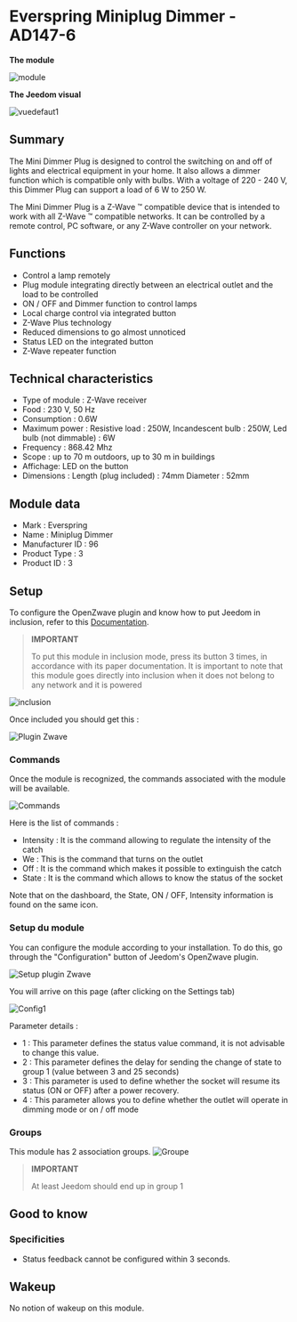 # Everspring Miniplug Dimmer - AD147-6

 **The module**

![module](images/everspring.AD147-6/module.jpg)

 **The Jeedom visual**

![vuedefaut1](images/everspring.AD147-6/vuedefaut1.jpg)

## Summary

The Mini Dimmer Plug is designed to control the switching on and off of lights and electrical equipment in your home. It also allows a dimmer function which is compatible only with bulbs. With a voltage of 220 - 240 V, this Dimmer Plug can support a load of 6 W to 250 W.

The Mini Dimmer Plug is a Z-Wave ™ compatible device that is intended to work with all Z-Wave ™ compatible networks. It can be controlled by a remote control, PC software, or any Z-Wave controller on your network.

## Functions

-   Control a lamp remotely
-   Plug module integrating directly between an electrical outlet and the load to be controlled
-   ON / OFF and Dimmer function to control lamps
-   Local charge control via integrated button
-   Z-Wave Plus technology
-   Reduced dimensions to go almost unnoticed
-   Status LED on the integrated button
-   Z-Wave repeater function

## Technical characteristics

-   Type of module : Z-Wave receiver
-   Food : 230 V, 50 Hz
-   Consumption : 0.6W
-   Maximum power : Resistive load : 250W, Incandescent bulb : 250W, Led bulb (not dimmable) : 6W
-   Frequency : 868.42 Mhz
-   Scope : up to 70 m outdoors, up to 30 m in buildings
-   Affichage: LED on the button
-   Dimensions : Length (plug included) : 74mm Diameter : 52mm

## Module data

-   Mark : Everspring
-   Name : Miniplug Dimmer
-   Manufacturer ID : 96
-   Product Type : 3
-   Product ID : 3

## Setup

To configure the OpenZwave plugin and know how to put Jeedom in inclusion, refer to this [Documentation](https://doc.jeedom.com/en_US/plugins/automation%20protocol/openzwave/).

> **IMPORTANT**
>
> To put this module in inclusion mode, press its button 3 times, in accordance with its paper documentation. It is important to note that this module goes directly into inclusion when it does not belong to any network and it is powered

![inclusion](images/everspring.AD147-6/inclusion.jpg)

Once included you should get this :

![Plugin Zwave](images/everspring.AD147-6/information.jpg)

### Commands

Once the module is recognized, the commands associated with the module will be available.

![Commands](images/everspring.AD147-6/commandes.jpg)

Here is the list of commands :

-   Intensity : It is the command allowing to regulate the intensity of the catch
-   We : This is the command that turns on the outlet
-   Off : It is the command which makes it possible to extinguish the catch
-   State : It is the command which allows to know the status of the socket

Note that on the dashboard, the State, ON / OFF, Intensity information is found on the same icon.

### Setup du module

You can configure the module according to your installation. To do this, go through the "Configuration" button of Jeedom's OpenZwave plugin.

![Setup plugin Zwave](images/plugin/bouton_configuration.jpg)

You will arrive on this page (after clicking on the Settings tab)

![Config1](images/everspring.AD147-6/config1.jpg)

Parameter details :

-   1 : This parameter defines the status value command, it is not advisable to change this value.
-   2 : This parameter defines the delay for sending the change of state to group 1 (value between 3 and 25 seconds)
-   3 : This parameter is used to define whether the socket will resume its status (ON or OFF) after a power recovery.
-   4 : This parameter allows you to define whether the outlet will operate in dimming mode or on / off mode

### Groups

This module has 2 association groups.
![Groupe](images/everspring.AD147-6/groupe.jpg)

> **IMPORTANT**
>
> At least Jeedom should end up in group 1

## Good to know

### Specificities

-   Status feedback cannot be configured within 3 seconds.

## Wakeup

No notion of wakeup on this module.
